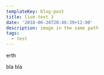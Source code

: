 ```yaml
---
templateKey: blog-post
title: live test 3
date: '2018-06-24T20:46:39+12:00'
description: image in the same path
tags:
  - test
---
```

erth



bla bla
